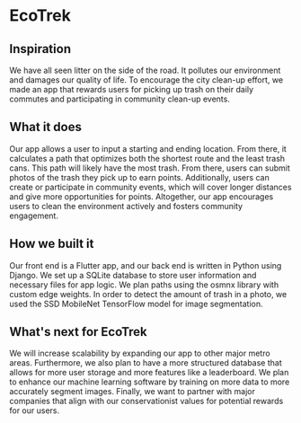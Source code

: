 # EcoTrek

## Inspiration
We have all seen litter on the side of the road. It pollutes our environment and damages our quality of life. To encourage the city clean-up effort, we made an app that rewards users for picking up trash on their daily commutes and participating in community clean-up events.
## What it does
Our app allows a user to input a starting and ending location. From there, it calculates a path that optimizes both the shortest route and the least trash cans. This path will likely have the most trash. From there, users can submit photos of the trash they pick up to earn points. Additionally, users can create or participate in community events, which will cover longer distances and give more opportunities for points. Altogether, our app encourages users to clean the environment actively and fosters community engagement. 
## How we built it
Our front end is a Flutter app, and our back end is written in Python using Django. We set up a SQLite database to store user information and necessary files for app logic. We plan paths using the osmnx library with custom edge weights. In order to detect the amount of trash in a photo, we used the SSD MobileNet TensorFlow model for image segmentation. 
## What's next for EcoTrek
We will increase scalability by expanding our app to other major metro areas. Furthermore, we also plan to have a more structured database that allows for more user storage and more features like a leaderboard. We plan to enhance our machine learning software by training on more data to more accurately segment images. Finally, we want to partner with major companies that align with our conservationist values for potential rewards for our users.
